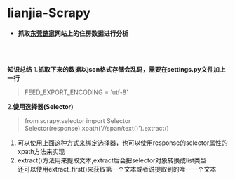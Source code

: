 # lianjia-Scrapy

* **抓取[东莞链家](https://dg.lianjia.com/zufang/)网站上的住房数据进行分析**
</br>
</br>

**知识总结**
1.**抓取下来的数据以json格式存储会乱码，需要在settings.py文件加上一行**
> FEED_EXPORT_ENCODING = 'utf-8' 

2.**使用选择器(Selector)**
> from scrapy.selector import Selector
> Selector(response).xpath('//span/text()').extract()

1. 可以使用上面这种方式来绑定选择器，也可以使用response的selector属性的xpath方法来实现
2. extract()方法用来提取文本,extract后会把selector对象转换成list类型<br>还可以使用extract_first()来获取第一个文本或者说提取到的唯一一个文本